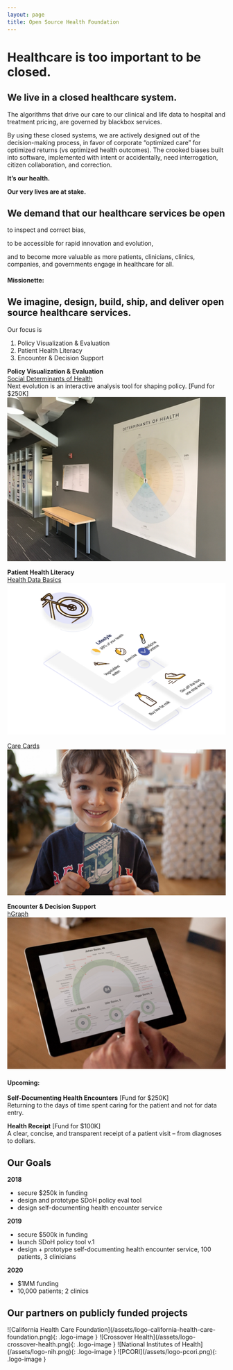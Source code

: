 ```yaml
---
layout: page
title: Open Source Health Foundation
---
```


# Healthcare is too important to be closed.

## We live in a closed healthcare system.
The algorithms that drive our care to our clinical and life data to hospital and treatment pricing, are governed by blackbox services.

By using these closed systems, we are actively designed out of the decision-making process, in favor of corporate “optimized care” for optimized returns (vs optimized health outcomes). The crooked biases built into software, implemented with intent or accidentally, need interrogation, citizen collaboration, and correction.

**It’s our health.**

**Our very lives are at stake.**

## We demand that our healthcare services be open
to inspect and correct bias,

to be accessible for rapid innovation and evolution,

and to become more valuable as more patients, clinicians, clinics, companies, and governments engage in healthcare for all.

#### Missionette:
## We imagine, design, build, ship, and deliver open source healthcare services.
Our focus is
1. Policy Visualization & Evaluation
2. Patient Health Literacy
3. Encounter & Decision Support

**Policy Visualization & Evaluation**  
[Social Determinants of Health](http://determinantsofhealth.org)  
Next evolution is an interactive analysis tool for shaping policy. [Fund for $250K]
[![Determinants of Health Poster](/assets/sdoh_poster.jpg)](http://determinantsofhealth.org) 

**Patient Health Literacy**  
[Health Data Basics](https://www.healthdatabasics.org)
[![Health Data Basics Design](/assets/health-data-basics-comp.png)](https://www.healthdatabasics.org)

[Care Cards](http://carecards.me)
[![Care Cards](/assets/health-axioms-holding-card.jpg)](http://carecards.me)

**Encounter & Decision Support**  
[hGraph](http://hgraph.org)
[![hGraph iPad](/assets/hgraph-ipad.png)](http://hgraph.org)

#### Upcoming:  
**Self-Documenting Health Encounters** [Fund for $250K]  
Returning to the days of time spent caring for the patient and not for data entry.

**Health Receipt** [Fund for $100K]  
A clear, concise, and transparent receipt of a patient visit – from diagnoses to dollars.

## Our Goals
**2018**  
- secure $250k in funding
- design and prototype SDoH policy eval tool
- design self-documenting health encounter service

**2019**  
- secure $500k in funding
- launch SDoH policy tool v.1
- design + prototype self-documenting health encounter service, 100 patients, 3 clinicians

**2020**  
- $1MM funding
- 10,000 patients; 2 clinics

## Our partners on publicly funded projects

<div markdown="1" class="stretch">
![California Health Care Foundation](/assets/logo-california-health-care-foundation.png){: .logo-image }
![Crossover Health](/assets/logo-crossover-health.png){: .logo-image }
![National Institutes of Health](/assets/logo-nih.png){: .logo-image }
![PCORI](/assets/logo-pcori.png){: .logo-image }
</div>


